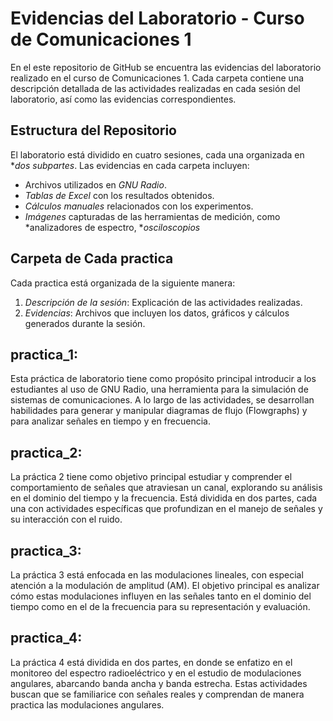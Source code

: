 # Evidencias del Laboratorio - Curso de Comunicaciones 1 
En el este repositorio de GitHub se encuentra las evidencias del  laboratorio realizado en el curso de Comunicaciones 1. Cada carpeta contiene una descripción detallada de las actividades realizadas en cada sesión del laboratorio, así como las evidencias correspondientes.

## Estructura del Repositorio

El laboratorio está dividido en cuatro sesiones, cada una organizada en **dos subpartes*. Las evidencias en cada carpeta incluyen:

- Archivos utilizados en *GNU Radio*.
- *Tablas de Excel* con los resultados obtenidos.
- *Cálculos manuales* relacionados con los experimentos.
- *Imágenes* capturadas de las herramientas de medición, como *analizadores de espectro, **osciloscopios*
## Carpeta de Cada practica
Cada practica está organizada de la siguiente manera:
1. *Descripción de la sesión*: Explicación de las actividades realizadas.
2. *Evidencias*: Archivos que incluyen los datos, gráficos y cálculos generados durante la sesión.

## practica_1:

Esta práctica de laboratorio tiene como propósito principal introducir a los estudiantes al uso de GNU Radio, una herramienta para la simulación de sistemas de comunicaciones. A lo largo de las actividades, se desarrollan habilidades para generar y manipular diagramas de flujo (Flowgraphs) y para analizar señales en tiempo y en frecuencia.

## practica_2:

La práctica 2 tiene como objetivo principal estudiar y comprender el comportamiento de señales que atraviesan un canal, explorando su análisis en el dominio del tiempo y la frecuencia. Está dividida en dos partes, cada una con actividades específicas que profundizan en el manejo de señales y su interacción con el ruido.

## practica_3:
La práctica 3 está enfocada en las modulaciones lineales, con especial atención a la modulación de amplitud (AM). El objetivo principal es analizar cómo estas modulaciones influyen en las señales tanto en el dominio del tiempo como en el de la frecuencia para su representación y evaluación.


## practica_4:
La práctica 4 está dividida en dos partes, en donde se enfatizo en el monitoreo del espectro radioeléctrico y en el estudio de modulaciones angulares, abarcando banda ancha y banda estrecha. Estas actividades buscan que se familiarice con señales reales y comprendan de manera practica las modulaciones angulares.

